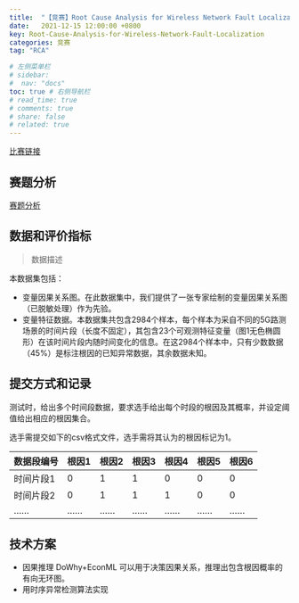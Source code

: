 ```yaml
---
title:  "【竞赛】Root Cause Analysis for Wireless Network Fault Localization"
date:   2021-12-15 12:00:00 +0800
key: Root-Cause-Analysis-for-Wireless-Network-Fault-Localization
categories: 竞赛
tag: "RCA"

# 左侧菜单栏
# sidebar:
#  nav: "docs"
toc: true # 右侧导航栏
# read_time: true
# comments: true
# share: false
# related: true
---
```

[比赛链接](https://www.aiops.sribd.cn/home/statement)

## 赛题分析
[赛题分析](https://mp.weixin.qq.com/s/7FjAJq81PaA_XZgWm91aNw)

## 数据和评价指标
> 数据描述  

本数据集包括：  
* 变量因果关系图。在此数据集中，我们提供了一张专家绘制的变量因果关系图（已脱敏处理）作为先验。
* 变量特征数据。本数据集共包含2984个样本，每个样本为采自不同的5G路测场景的时间片段（长度不固定），其包含23个可观测特征变量（图1无色椭圆形）在该时间片段内随时间变化的信息。在这2984个样本中，只有少数数据（45%）是标注根因的已知异常数据，其余数据未知。
## 提交方式和记录
测试时，给出多个时间段数据，要求选手给出每个时段的根因及其概率，并设定阈值给出相应的根因集合。

选手需提交如下的csv格式文件，选手需将其认为的根因标记为1。

|数据段编号|	根因1|根因2|根因3|根因4|根因5|根因6|
|--------|------|-----|----|----|--|---|
|时间片段1|	0|	1|	1|	0|	0|	0|
|时间片段2|	0|	1|	1|	1|	0|	0|
| …… | …… | …… | …… | …… | …… |	…… |

## 技术方案
- 因果推理
DoWhy+EconML 可以用于决策因果关系，推理出包含根因概率的有向无环图。
- 用时序异常检测算法实现


